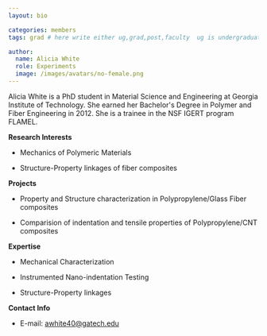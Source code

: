 ```yaml
---
layout: bio

categories: members
tags: grad # here write either ug,grad,post,faculty  ug is undergraduate, grad self explanatory, post is for post docs and visiting professors

author:
  name: Alicia White
  role: Experiments
  image: /images/avatars/no-female.png
---
```


Alicia White is a PhD student in Material Science and Engineering at Georgia Institute of Technology.  She earned her Bachelor's Degree in Polymer and Fiber Engineering in 2012.  She is a trainee in the NSF IGERT program FLAMEL.


**Research Interests**

* Mechanics of Polymeric Materials

* Structure-Property linkages of fiber composites



**Projects**

* Property and Structure characterization in Polypropylene/Glass Fiber composites

* Comparision of indentation and tensile properties of Polypropylene/CNT composites


**Expertise**

* Mechanical Characterization

* Instrumented Nano-indentation Testing

* Structure-Property linkages


**Contact Info**

* E-mail: awhite40@gatech.edu

